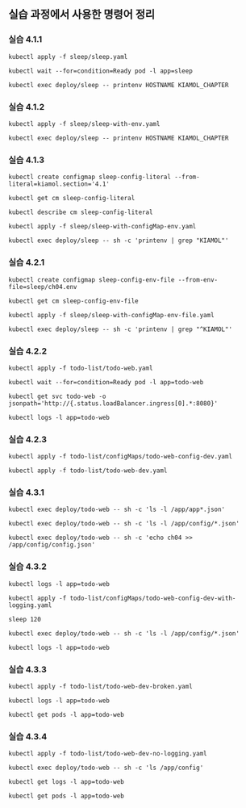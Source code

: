 ## 실습 과정에서 사용한 명령어 정리

### 실습 4.1.1

    kubectl apply -f sleep/sleep.yaml

    kubectl wait --for=condition=Ready pod -l app=sleep

    kubectl exec deploy/sleep -- printenv HOSTNAME KIAMOL_CHAPTER

### 실습 4.1.2

    kubectl apply -f sleep/sleep-with-env.yaml

    kubectl exec deploy/sleep -- printenv HOSTNAME KIAMOL_CHAPTER

### 실습 4.1.3

    kubectl create configmap sleep-config-literal --from-literal=kiamol.section='4.1'

    kubectl get cm sleep-config-literal

    kubectl describe cm sleep-config-literal

    kubectl apply -f sleep/sleep-with-configMap-env.yaml

    kubectl exec deploy/sleep -- sh -c 'printenv | grep "KIAMOL"'

### 실습 4.2.1

    kubectl create configmap sleep-config-env-file --from-env-file=sleep/ch04.env

    kubectl get cm sleep-config-env-file

    kubectl apply -f sleep/sleep-with-configMap-env-file.yaml

    kubectl exec deploy/sleep -- sh -c 'printenv | grep "^KIAMOL"'

### 실습 4.2.2

    kubectl apply -f todo-list/todo-web.yaml

    kubectl wait --for=condition=Ready pod -l app=todo-web

    kubectl get svc todo-web -o jsonpath='http://{.status.loadBalancer.ingress[0].*:8080}'

    kubectl logs -l app=todo-web

### 실습 4.2.3
    
    kubectl apply -f todo-list/configMaps/todo-web-config-dev.yaml

    kubectl apply -f todo-list/todo-web-dev.yaml

### 실습 4.3.1

    kubectl exec deploy/todo-web -- sh -c 'ls -l /app/app*.json'

    kubectl exec deploy/todo-web -- sh -c 'ls -l /app/config/*.json'

    kubectl exec deploy/todo-web -- sh -c 'echo ch04 >> /app/config/config.json'

### 실습 4.3.2

    kubectl logs -l app=todo-web

    kubectl apply -f todo-list/configMaps/todo-web-config-dev-with-logging.yaml

    sleep 120

    kubectl exec deploy/todo-web -- sh -c 'ls -l /app/config/*.json'

    kubectl logs -l app=todo-web

### 실습 4.3.3

    kubectl apply -f todo-list/todo-web-dev-broken.yaml

    kubectl logs -l app=todo-web

    kubectl get pods -l app=todo-web

### 실습 4.3.4
    
    kubectl apply -f todo-list/todo-web-dev-no-logging.yaml

    kubectl exec deploy/todo-web -- sh -c 'ls /app/config'

    kubectl get logs -l app=todo-web

    kubectl get pods -l app=todo-web